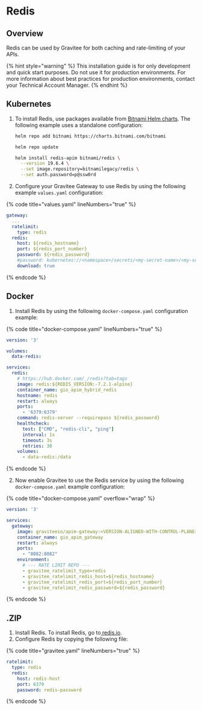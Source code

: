 # Redis

## Overview

Redis can be used by Gravitee for both caching and rate-limiting of your APIs.

{% hint style="warning" %}
This installation guide is for only development and quick start purposes. Do not use it for production environments. For more information about best practices for production environments, contact your Technical Account Manager.
{% endhint %}

## Kubernetes

1.  To install Redis, use packages available from [Bitnami Helm charts](https://artifacthub.io/packages/helm/bitnami/redis).  The following example uses a standalone configuration:

    ```sh
    helm repo add bitnami https://charts.bitnami.com/bitnami

    helm repo update

    helm install redis-apim bitnami/redis \
      --version 19.6.4 \
      --set image.repository=bitnamilegacy/redis \
      --set auth.password=p@ssw0rd
    ```
2. Configure your Gravitee Gateway to use Redis by using the following example `values.yaml` configuration:

{% code title="values.yaml" lineNumbers="true" %}
```yaml
gateway:
  ...
  ratelimit:
    type: redis
  redis:
    host: ${redis_hostname}
    port: ${redis_port_number}
    password: ${redis_password}
    #password: kubernetes://<namespace>/secrets/<my-secret-name>/<my-secret-key>
    download: true
```
{% endcode %}

## Docker

1. Install Redis by using the following `docker-compose.yaml` configuration example:

{% code title="docker-compose.yaml" lineNumbers="true" %}
```yaml
version: '3'

volumes:
  data-redis:

services:
  redis:
    # https://hub.docker.com/_/redis?tab=tags
    image: redis:${REDIS_VERSION:-7.2.1-alpine}
    container_name: gio_apim_hybrid_redis
    hostname: redis
    restart: always
    ports:
      - '6379:6379'
    command: redis-server --requirepass ${redis_password}
    healthcheck:
      test: ["CMD", "redis-cli", "ping"]
      interval: 1s
      timeout: 3s
      retries: 30
    volumes: 
      - data-redis:/data
```
{% endcode %}

2. Now enable Gravitee to use the Redis service by using the following `docker-compose.yaml` example configuration:

{% code title="docker-compose.yaml" overflow="wrap" %}
```yaml
version: '3'

services:
  gateway:
    image: graviteeio/apim-gateway:<VERSION-ALIGNED-WITH-CONTROL-PLANE>
    container_name: gio_apim_gateway
    restart: always
    ports:
      - "8082:8082"
    environment:
      # --- RATE LIMIT REPO ---
      - gravitee_ratelimit_type=redis
      - gravitee_ratelimit_redis_host=${redis_hostname}
      - gravitee_ratelimit_redis_port=${redis_port_number}
      - gravitee_ratelimit_redis_password=${redis_password}
```
{% endcode %}

## .ZIP

1. Install Redis. To install Redis, go to[ redis.io](https://redis.io/docs/getting-started/installation/).
2. Configure Redis by copying the following file:

{% code title="gravitee.yaml" lineNumbers="true" %}
```yaml
ratelimit:
  type: redis
  redis:
    host: redis-host
    port: 6379
    password: redis-password
```
{% endcode %}
